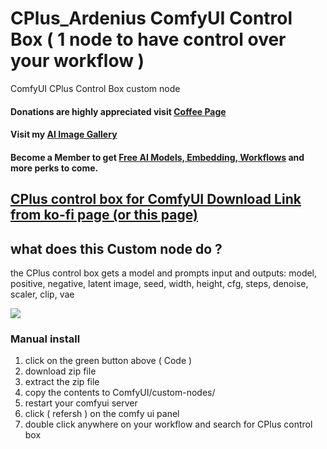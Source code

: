 # CPlus_Ardenius ComfyUI Control Box ( 1 node to have control over your workflow )
ComfyUI CPlus Control Box custom node
#### Donations are highly appreciated visit [Coffee Page](https://ko-fi.com/ardenius) 
#### Visit my [AI Image Gallery](https://ko-fi.com/ardenius/gallery)
#### Become a Member to get [Free AI Models, Embedding, Workflows](https://ko-fi.com/ardenius/tiers) and more perks to come. 

## [CPlus control box for ComfyUI Download Link from ko-fi page (or this page)](https://ko-fi.com/s/2e67e2ae70)
## what does this Custom node do ?
the CPlus control box gets a model and prompts input and outputs:
model, positive, negative, latent image, seed, width, height, cfg, steps, denoise, scaler, clip, vae

![](https://storage.ko-fi.com/cdn/useruploads/display/6f0dddf9-0697-4ef0-a772-2f189e0de6e2_comfyui_cplus_control_box.jpg)

### Manual install
1. click on the green button above ( Code )
2. download zip file
3. extract the zip file
4. copy the contents to ComfyUI/custom-nodes/ 
5. restart your comfyui server
6. click ( refersh ) on the comfy ui panel
7. double click anywhere on your workflow and search for CPlus control box 
